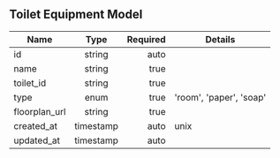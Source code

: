 ## Toilet Equipment Model
| Name           | Type          | Required | Details                        |
| -------------- |:-------------:| --------:| ------------------------------ |
| id             | string        |     auto |                                |
| name           | string        |     true |                                |
| toilet_id      | string        |     true |                                |
| type           | enum          |     true | 'room', 'paper', 'soap'        |
| floorplan_url  | string        |     true |                                |
| created_at     | timestamp     |     auto | unix                               |
| updated_at     | timestamp     |     auto |                                |